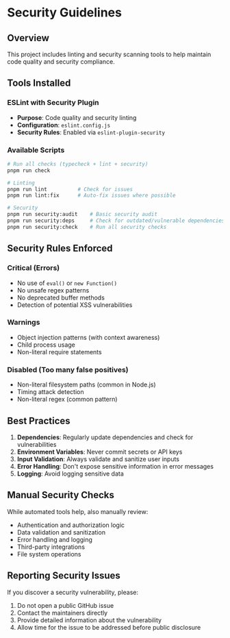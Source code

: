 # Security Guidelines

## Overview

This project includes linting and security scanning tools to help maintain code quality and security compliance.

## Tools Installed

### ESLint with Security Plugin
- **Purpose**: Code quality and security linting
- **Configuration**: `eslint.config.js`
- **Security Rules**: Enabled via `eslint-plugin-security`

### Available Scripts

```bash
# Run all checks (typecheck + lint + security)
pnpm run check

# Linting
pnpm run lint          # Check for issues
pnpm run lint:fix      # Auto-fix issues where possible

# Security
pnpm run security:audit    # Basic security audit
pnpm run security:deps     # Check for outdated/vulnerable dependencies
pnpm run security:check    # Run all security checks
```

## Security Rules Enforced

### Critical (Errors)
- No use of `eval()` or `new Function()`
- No unsafe regex patterns
- No deprecated buffer methods
- Detection of potential XSS vulnerabilities

### Warnings
- Object injection patterns (with context awareness)
- Child process usage
- Non-literal require statements

### Disabled (Too many false positives)
- Non-literal filesystem paths (common in Node.js)
- Timing attack detection
- Non-literal regex (common pattern)

## Best Practices

1. **Dependencies**: Regularly update dependencies and check for vulnerabilities
2. **Environment Variables**: Never commit secrets or API keys
3. **Input Validation**: Always validate and sanitize user inputs
4. **Error Handling**: Don't expose sensitive information in error messages
5. **Logging**: Avoid logging sensitive data

## Manual Security Checks

While automated tools help, also manually review:
- Authentication and authorization logic
- Data validation and sanitization
- Error handling and logging
- Third-party integrations
- File system operations

## Reporting Security Issues

If you discover a security vulnerability, please:
1. Do not open a public GitHub issue
2. Contact the maintainers directly
3. Provide detailed information about the vulnerability
4. Allow time for the issue to be addressed before public disclosure